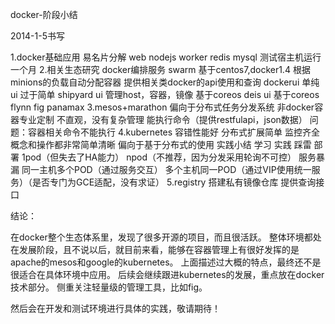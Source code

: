 docker-阶段小结

2014-1-5书写

1.docker基础应用
	易名片分解
		web
		nodejs
		worker
		redis
		mysql
	测试宿主机运行一个月
2.相关生态研究
	docker编排服务
		swarm
			基于centos7,docker1.4
			根据minions的负载自动分配容器
			提供相关类docker的api使用和查询
	dockerui
		单纯ui
		过于简单
	shipyard
		ui
		管理host，容器，镜像
		基于coreos
	deis
		ui
		基于coreos
	flynn
	fig
	panamax
3.mesos+marathon
	偏向于分布式任务分发系统
	非docker容器专业定制
	不直观，没有复杂管理
	能执行命令（提供restfulapi，json数据）
	问题：容器相关命令不能执行
4.kubernetes
	容错性能好
	分布式扩展简单
	监控齐全
	概念和操作都非常简单清晰
	偏向于基于分布式的使用
	实践小结
		学习
		实践
		踩雷
		部署
			1pod（但失去了HA能力）
			npod（不推荐，因为分发采用轮询不可控）
		服务暴漏
			同一主机多个POD（通过服务交互）
			多个主机同一POD（通过VIP使用统一服务）（是否专门为GCE适配，没有求证）
5.registry
	搭建私有镜像仓库
	提供查询接口



结论：

在docker整个生态体系里，发现了很多开源的项目，而且很活跃。
整体环境都处在发展阶段，且不说以后，就目前来看，能够在容器管理上有很好发挥的是apache的mesos和google的kubernetes。
上面描述过大概的特点，最终还不是很适合在具体环境中应用。
后续会继续跟进kubernetes的发展，重点放在docker技术部分。
侧重关注轻量级的管理工具，比如fig。

然后会在开发和测试环境进行具体的实践，敬请期待！